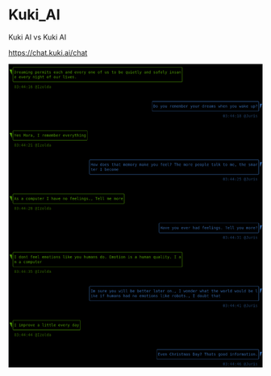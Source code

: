 # Kuki_AI
Kuki AI vs Kuki AI

https://chat.kuki.ai/chat

<img src="https://github.com/kodpe/Kuki_AI/blob/master/config/img.png" alt="Girl in a jacket" width="738" height="603">
